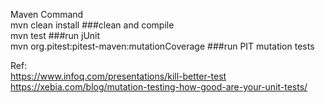 Maven Command <br>
mvn clean install                              <t>###clean and compile<br>
mvn test                                       ###run jUnit<br>
mvn org.pitest:pitest-maven:mutationCoverage   ###run PIT mutation tests<br>

Ref:<br>
https://www.infoq.com/presentations/kill-better-test <br>
https://xebia.com/blog/mutation-testing-how-good-are-your-unit-tests/<br>
